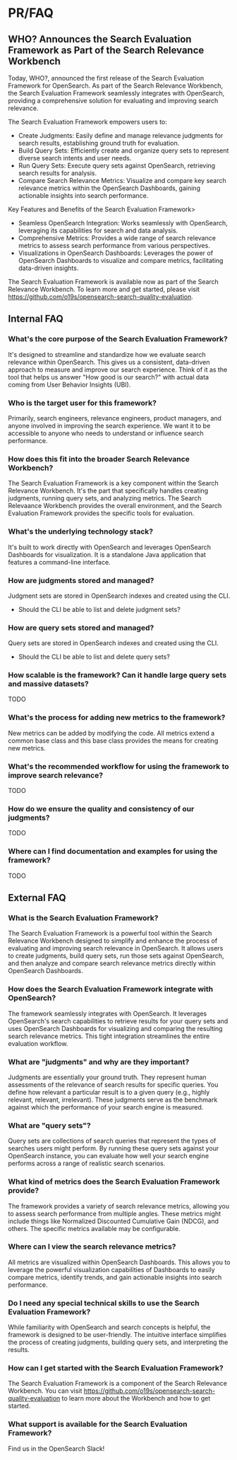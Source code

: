 # PR/FAQ

## WHO? Announces the Search Evaluation Framework as Part of the Search Relevance Workbench

Today, WHO?, announced the first release of the Search Evaluation Framework for OpenSearch. As part of the Search Relevance Workbench, the Search Evaluation Framework   seamlessly integrates with OpenSearch, providing a comprehensive solution for evaluating and improving search relevance.

The Search Evaluation Framework empowers users to:

* Create Judgments: Easily define and manage relevance judgments for search results, establishing ground truth for evaluation.
* Build Query Sets: Efficiently create and organize query sets to represent diverse search intents and user needs.
* Run Query Sets: Execute query sets against OpenSearch, retrieving search results for analysis.
* Compare Search Relevance Metrics: Visualize and compare key search relevance metrics within the OpenSearch Dashboards, gaining actionable insights into search performance.

Key Features and Benefits of the Search Evaluation Framework>

* Seamless OpenSearch Integration: Works seamlessly with OpenSearch, leveraging its capabilities for search and data analysis.
* Comprehensive Metrics: Provides a wide range of search relevance metrics to assess search performance from various perspectives.
* Visualizations in OpenSearch Dashboards: Leverages the power of OpenSearch Dashboards to visualize and compare metrics, facilitating data-driven insights.

The Search Evaluation Framework is available now as part of the Search Relevance Workbench. To learn more and get started, please visit https://github.com/o19s/opensearch-search-quality-evaluation.

## Internal FAQ

### What's the core purpose of the Search Evaluation Framework?

It's designed to streamline and standardize how we evaluate search relevance within OpenSearch. This gives us a consistent, data-driven approach to measure and improve our search experience. Think of it as the tool that helps us answer "How good is our search?" with actual data coming from User Behavior Insights (UBI).

### Who is the target user for this framework?

Primarily, search engineers, relevance engineers, product managers, and anyone involved in improving the search experience. We want it to be accessible to anyone who needs to understand or influence search performance.

### How does this fit into the broader Search Relevance Workbench?

The Search Evaluation Framework is a key component within the Search Relevance Workbench. It's the part that specifically handles creating judgments, running query sets, and analyzing metrics. The Search Relevaance Workbench provides the overall environment, and the Search Evaluation Framework provides the specific tools for evaluation.

### What's the underlying technology stack?

It's built to work directly with OpenSearch and leverages OpenSearch Dashboards for visualization. It is a standalone Java application that features a command-line interface.

### How are judgments stored and managed?

Judgment sets are stored in OpenSearch indexes and created using the CLI.

- Should the CLI be able to list and delete judgment sets?

### How are query sets stored and managed?

Query sets are stored in OpenSearch indexes and created using the CLI.

- Should the CLI be able to list and delete query sets?

### How scalable is the framework? Can it handle large query sets and massive datasets?

TODO

### What's the process for adding new metrics to the framework?

New metrics can be added by modifying the code. All metrics extend a common base class and this base class provides the means for creating new metrics.

### What's the recommended workflow for using the framework to improve search relevance?

TODO

### How do we ensure the quality and consistency of our judgments?

TODO

### Where can I find documentation and examples for using the framework?

TODO

## External FAQ

### What is the Search Evaluation Framework?

The Search Evaluation Framework is a powerful tool within the Search Relevance Workbench designed to simplify and enhance the process of evaluating and improving search relevance in OpenSearch.  It allows users to create judgments, build query sets, run those sets against OpenSearch, and then analyze and compare search relevance metrics directly within OpenSearch Dashboards.

### How does the Search Evaluation Framework integrate with OpenSearch?

The framework seamlessly integrates with OpenSearch. It leverages OpenSearch's search capabilities to retrieve results for your query sets and uses OpenSearch Dashboards for visualizing and comparing the resulting search relevance metrics. This tight integration streamlines the entire evaluation workflow.

### What are "judgments" and why are they important?

Judgments are essentially your ground truth. They represent human assessments of the relevance of search results for specific queries.  You define how relevant a particular result is to a given query (e.g., highly relevant, relevant, irrelevant). These judgments serve as the benchmark against which the performance of your search engine is measured.

### What are "query sets"?

Query sets are collections of search queries that represent the types of searches users might perform. By running these query sets against your OpenSearch instance, you can evaluate how well your search engine performs across a range of realistic search scenarios.

### What kind of metrics does the Search Evaluation Framework provide?

The framework provides a variety of search relevance metrics, allowing you to assess search performance from multiple angles. These metrics might include things like Normalized Discounted Cumulative Gain (NDCG), and others.  The specific metrics available may be configurable.

### Where can I view the search relevance metrics?

All metrics are visualized within OpenSearch Dashboards. This allows you to leverage the powerful visualization capabilities of Dashboards to easily compare metrics, identify trends, and gain actionable insights into search performance.

### Do I need any special technical skills to use the Search Evaluation Framework?

While familiarity with OpenSearch and search concepts is helpful, the framework is designed to be user-friendly. The intuitive interface simplifies the process of creating judgments, building query sets, and interpreting the results.

### How can I get started with the Search Evaluation Framework?

The Search Evaluation Framework is a component of the Search Relevance Workbench.  You can visit https://github.com/o19s/opensearch-search-quality-evaluation to learn more about the Workbench and how to get started.

### What support is available for the Search Evaluation Framework?

Find us in the OpenSearch Slack!
